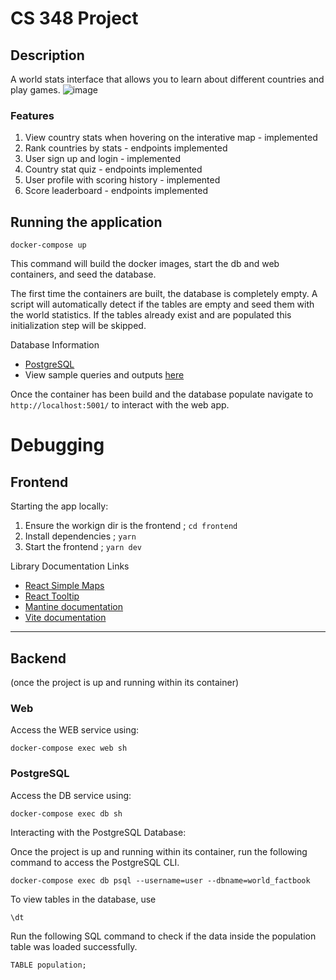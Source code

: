 # CS 348 Project

## Description
A world stats interface that allows you to learn about different countries and play games.
![image](https://user-images.githubusercontent.com/57971748/228081489-cbc4c5d8-fc1b-4e13-836f-f0b24f7e075d.png)

### Features
1. View country stats when hovering on the interative map - implemented
2. Rank countries by stats - endpoints implemented
3. User sign up and login - implemented
4. Country stat quiz - endpoints implemented
5. User profile with scoring history - implemented
6. Score leaderboard - endpoints implemented

## Running the application

```
docker-compose up
```

This command will build the docker images, start the db and web containers, and seed the database.

The first time the containers are built, the database is completely empty. A script will automatically detect if the tables are empty and seed them with the world statistics. If the tables already exist and are populated this initialization step will be skipped.

Database Information
- [PostgreSQL](https://www.postgresql.org/download/)
- View sample queries and outputs [here](https://github.com/mrkarezina/cs348/tree/main/test-sample)

Once the container has been build and the database populate navigate to `http://localhost:5001/` to interact with the web app.

# Debugging

## Frontend
Starting the app locally:
1. Ensure the workign dir is the frontend ; `cd frontend`
2. Install dependencies ; `yarn`
3. Start the frontend ; `yarn dev`

Library Documentation Links

- [React Simple Maps](https://www.react-simple-maps.io/)
- [React Tooltip](https://react-tooltip.com/)
- [Mantine documentation](https://mantine.dev/)
- [Vite documentation](https://vitejs.dev/)

________________________________________________

## Backend
(once the project is up and running within its container)

### Web
Access the WEB service using:
```
docker-compose exec web sh
```

### PostgreSQL
Access the DB service using:
```
docker-compose exec db sh
```

Interacting with the PostgreSQL Database:

Once the project is up and running within its container, run the following command to access the PostgreSQL CLI.
```
docker-compose exec db psql --username=user --dbname=world_factbook
```


To view tables in the database, use 
```
\dt
```

Run the following SQL command to check if the data inside the population table was loaded successfully.
```
TABLE population;
```
